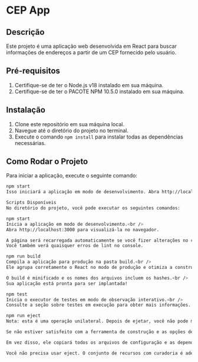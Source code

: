 # CEP App

## Descrição
Este projeto é uma aplicação web desenvolvida em React para buscar informações de endereços a partir de um CEP fornecido pelo usuário.

## Pré-requisitos
1. Certifique-se de ter o Node.js v18 instalado em sua máquina.
2. Certifique-se de ter o PACOTE NPM 10.5.0 instalado em sua máquina.

## Instalação
1. Clone este repositório em sua máquina local.
2. Navegue até o diretório do projeto no terminal.
3. Execute o comando `npm install` para instalar todas as dependências necessárias.

## Como Rodar o Projeto
Para iniciar a aplicação, execute o seguinte comando:

```bash
npm start
Isso iniciará a aplicação em modo de desenvolvimento. Abra http://localhost:3000 em seu navegador para visualizar o projeto.

Scripts Disponíveis
No diretório do projeto, você pode executar os seguintes comandos:

npm start
Inicia a aplicação em modo de desenvolvimento.<br />
Abra http://localhost:3000 para visualizá-la no navegador.

A página será recarregada automaticamente se você fizer alterações no código.<br />
Você também verá quaisquer erros de lint no console.

npm run build
Compila a aplicação para produção na pasta build.<br />
Ele agrupa corretamente o React no modo de produção e otimiza a construção para obter o melhor desempenho.

O build é minificado e os nomes dos arquivos incluem os hashes.<br />
Sua aplicação está pronta para ser implantada!

npm test
Inicia o executor de testes em modo de observação interativo.<br />
Consulte a seção sobre testes em execução para obter mais informações.

npm run eject
Nota: esta é uma operação unilateral. Depois de ejetar, você não pode mais voltar!

Se não estiver satisfeito com a ferramenta de construção e as opções de configuração, você pode ejetar a qualquer momento. Este comando removerá a dependência única de construção do seu projeto.

Em vez disso, ele copiará todos os arquivos de configuração e as dependências transitivas (Webpack, Babel, ESLint, etc.) diretamente em seu projeto, para que você tenha total controle sobre eles. Todos os comandos, exceto eject, ainda funcionarão, mas eles apontarão para os scripts copiados para que você possa ajustá-los conforme necessário.

Você não precisa usar eject. O conjunto de recursos com curadoria é adequado para implantações pequenas e médias, e você não deve se sentir obrigado a usar esse recurso. No entanto, entendemos que essa ferramenta não seria útil se você não pudesse personalizá-la quando estivesse pronto para isso.
